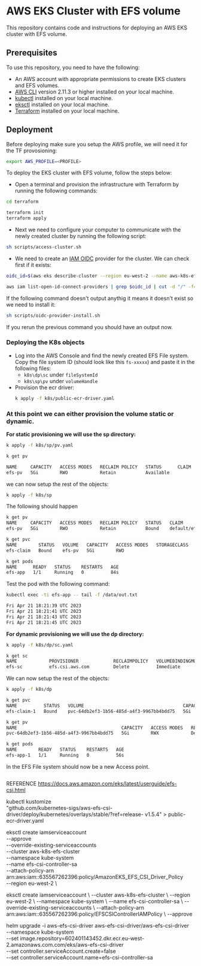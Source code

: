 # AWS EKS Cluster with EFS volume

This repository contains code and instructions for deploying an AWS EKS cluster with EFS volume.

## Prerequisites

To use this repository, you need to have the following:

- An AWS account with appropriate permissions to create EKS clusters and EFS volumes.
- [AWS CLI](https://docs.aws.amazon.com/cli/latest/userguide/getting-started-install.html) version 2.11.3 or higher installed on your local machine.
- [kubectl](https://kubernetes.io/docs/tasks/tools/) installed on your local machine.
- [eksctl](https://docs.aws.amazon.com/eks/latest/userguide/eksctl.html) installed on your local machine.
- [Terraform](https://developer.hashicorp.com/terraform/tutorials/aws-get-started/install-cli) installed on your local machine.

## Deployment

Before deploying make sure you setup the AWS profile, we will need it for the TF provosioning:
```bash
export AWS_PROFILE=<PROFILE>
```
To deploy the EKS cluster with EFS volume, follow the steps below:
- Open a terminal and provision the infrastructure with Terraform by running the following commands:
```bash
cd terraform

terraform init
terraform apply
```
- Next we need to configure your computer to communicate with the newly created cluster by running the following script:
```bash
sh scripts/access-cluster.sh 
```

- We need to create an [IAM OIDC](https://docs.aws.amazon.com/eks/latest/userguide/enable-iam-roles-for-service-accounts.html) provider for the cluster. We can check first if it exists: 
```bash
oidc_id=$(aws eks describe-cluster --region eu-west-2 --name aws-k8s-efs-cluster --query "cluster.identity.oidc.issuer" --output text | cut -d '/' -f 5)

aws iam list-open-id-connect-providers | grep $oidc_id | cut -d "/" -f4
```
If the following command doesn't output anythig it means it doesn't exist so we need to install it:
```bash
sh scripts/oidc-provider-install.sh 
```
If you rerun the previous command you should have an output now. 

### Deploying the K8s objects

- Log into the AWS Console and find the newly created EFS File system. Copy the file system ID (should look like this `fs-xxxxx`) and paste it in the following files: 
    - `k8s\dp\sc` under `fileSystemId`
    - `k8s\sp\pv` under `volumeHandle`
- Provision the ecr driver:
  ```sh
  k apply -f k8s/public-ecr-driver.yaml   
  ```
### At this point we can either provision the volume static or dynamic.


<b>For static provisioning we will use the sp directory:</b>
```sh
k apply -f k8s/sp/pv.yaml  

k get pv

NAME     CAPACITY   ACCESS MODES   RECLAIM POLICY   STATUS      CLAIM   STORAGECLASS   REASON   AGE
efs-pv   5Gi        RWO            Retain           Available                                   5s
```
we can now setup the rest of the objects:
```sh
k apply -f k8s/sp
```
The following should happen
```bash 
k get pv 
NAME     CAPACITY   ACCESS MODES   RECLAIM POLICY   STATUS   CLAIM               STORAGECLASS   REASON   AGE
efs-pv   5Gi        RWO            Retain           Bound    default/efs-claim                           82s

k get pvc
NAME        STATUS   VOLUME   CAPACITY   ACCESS MODES   STORAGECLASS   AGE
efs-claim   Bound    efs-pv   5Gi        RWO                           63s

k get pods
NAME      READY   STATUS    RESTARTS   AGE
efs-app   1/1     Running   0          84s
```
Test the pod with the following command:
```bash
kubectl exec -ti efs-app -- tail -f /data/out.txt

Fri Apr 21 18:21:39 UTC 2023
Fri Apr 21 18:21:41 UTC 2023
Fri Apr 21 18:21:43 UTC 2023
Fri Apr 21 18:21:45 UTC 2023
```

<b>For dynamic provisioning we will use the dp directory:</b>
```bash 
k apply -f k8s/dp/sc.yaml 

k get sc
NAME            PROVISIONER             RECLAIMPOLICY   VOLUMEBINDINGMODE      ALLOWVOLUMEEXPANSION   AGE
efs-sc          efs.csi.aws.com         Delete          Immediate              false                  29s
```
We can now setup the rest of the objects:
```bash 
k apply -f k8s/dp 

k get pvc
NAME          STATUS   VOLUME                                     CAPACITY   ACCESS MODES   STORAGECLASS   AGE
efs-claim-1   Bound    pvc-64db2ef3-1b56-485d-a4f3-9967bb4bdd75   5Gi        RWX            efs-sc         17s

k get pv
NAME                                       CAPACITY   ACCESS MODES   RECLAIM POLICY   STATUS   CLAIM                 STORAGECLASS   REASON   AGE
pvc-64db2ef3-1b56-485d-a4f3-9967bb4bdd75   5Gi        RWX            Delete           Bound    default/efs-claim-1   efs-sc                  34s

k get pods
NAME        READY   STATUS    RESTARTS   AGE
efs-app-1   1/1     Running   0          56s
```

In the EFS File system should now be a new Access point.
```bash 
```

REFERENCE https://docs.aws.amazon.com/eks/latest/userguide/efs-csi.html



kubectl kustomize \
    "github.com/kubernetes-sigs/aws-efs-csi-driver/deploy/kubernetes/overlays/stable/?ref=release- v1.5.4" > public-ecr-driver.yaml


eksctl create iamserviceaccount \
    --approve \
    --override-existing-serviceaccounts \
    --cluster aws-k8s-efs-cluster \
    --namespace kube-system \
    --name efs-csi-controller-sa \
    --attach-policy-arn arn:aws:iam::635567262396:policy/AmazonEKS_EFS_CSI_Driver_Policy \
    --region eu-west-2 \
    


eksctl create iamserviceaccount \ 
  --cluster aws-k8s-efs-cluster \ 
  --region eu-west-2 \ 
  --namespace kube-system \ 
  --name efs-csi-controller-sa \ 
  --override-existing-serviceaccounts \ 
  --attach-policy-arn arn:aws:iam::635567262396:policy/EFSCSIControllerIAMPolicy \ 
  --approve


helm upgrade -i aws-efs-csi-driver aws-efs-csi-driver/aws-efs-csi-driver \
    --namespace kube-system \
    --set image.repository=602401143452.dkr.ecr.eu-west-2.amazonaws.com.com/eks/aws-efs-csi-driver \
    --set controller.serviceAccount.create=false \
    --set controller.serviceAccount.name=efs-csi-controller-sa


    